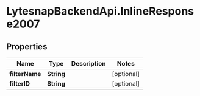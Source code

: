 # LytesnapBackendApi.InlineResponse2007

## Properties

Name | Type | Description | Notes
------------ | ------------- | ------------- | -------------
**filterName** | **String** |  | [optional] 
**filterID** | **String** |  | [optional] 


